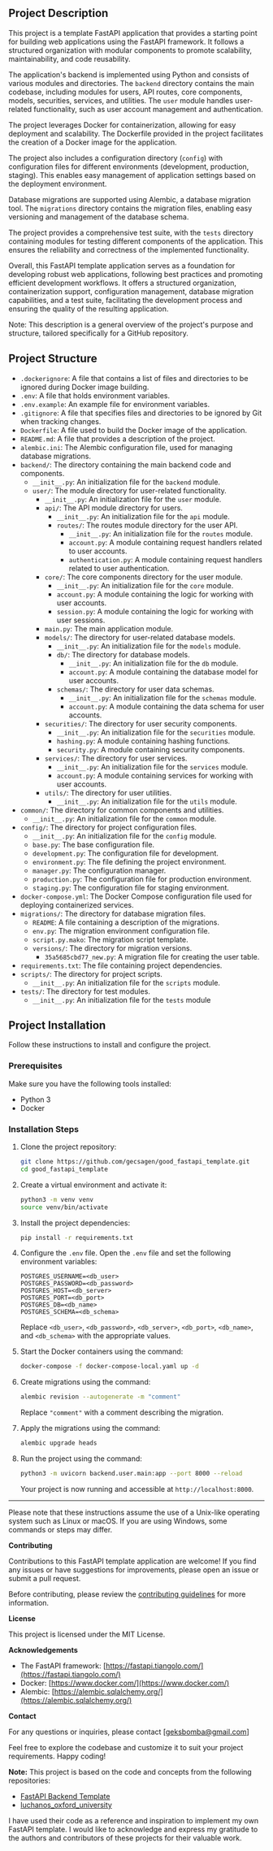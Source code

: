 ## Project Description

This project is a template FastAPI application that provides a starting point for building web applications using the FastAPI framework. It follows a structured organization with modular components to promote scalability, maintainability, and code reusability.

The application's backend is implemented using Python and consists of various modules and directories. The `backend` directory contains the main codebase, including modules for users, API routes, core components, models, securities, services, and utilities. The `user` module handles user-related functionality, such as user account management and authentication.

The project leverages Docker for containerization, allowing for easy deployment and scalability. The Dockerfile provided in the project facilitates the creation of a Docker image for the application.

The project also includes a configuration directory (`config`) with configuration files for different environments (development, production, staging). This enables easy management of application settings based on the deployment environment.

Database migrations are supported using Alembic, a database migration tool. The `migrations` directory contains the migration files, enabling easy versioning and management of the database schema.

The project provides a comprehensive test suite, with the `tests` directory containing modules for testing different components of the application. This ensures the reliability and correctness of the implemented functionality.

Overall, this FastAPI template application serves as a foundation for developing robust web applications, following best practices and promoting efficient development workflows. It offers a structured organization, containerization support, configuration management, database migration capabilities, and a test suite, facilitating the development process and ensuring the quality of the resulting application.

Note: This description is a general overview of the project's purpose and structure, tailored specifically for a GitHub repository.


## Project Structure

- `.dockerignore`: A file that contains a list of files and directories to be ignored during Docker image building.
- `.env`: A file that holds environment variables.
- `.env.example`: An example file for environment variables.
- `.gitignore`: A file that specifies files and directories to be ignored by Git when tracking changes.
- `Dockerfile`: A file used to build the Docker image of the application.
- `README.md`: A file that provides a description of the project.
- `alembic.ini`: The Alembic configuration file, used for managing database migrations.
- `backend/`: The directory containing the main backend code and components.
  - `__init__.py`: An initialization file for the `backend` module.
  - `user/`: The module directory for user-related functionality.
    - `__init__.py`: An initialization file for the `user` module.
    - `api/`: The API module directory for users.
      - `__init__.py`: An initialization file for the `api` module.
      - `routes/`: The routes module directory for the user API.
        - `__init__.py`: An initialization file for the `routes` module.
        - `account.py`: A module containing request handlers related to user accounts.
        - `authentication.py`: A module containing request handlers related to user authentication.
    - `core/`: The core components directory for the user module.
      - `__init__.py`: An initialization file for the `core` module.
      - `account.py`: A module containing the logic for working with user accounts.
      - `session.py`: A module containing the logic for working with user sessions.
    - `main.py`: The main application module.
    - `models/`: The directory for user-related database models.
      - `__init__.py`: An initialization file for the `models` module.
      - `db/`: The directory for database models.
        - `__init__.py`: An initialization file for the `db` module.
        - `account.py`: A module containing the database model for user accounts.
      - `schemas/`: The directory for user data schemas.
        - `__init__.py`: An initialization file for the `schemas` module.
        - `account.py`: A module containing the data schema for user accounts.
    - `securities/`: The directory for user security components.
      - `__init__.py`: An initialization file for the `securities` module.
      - `hashing.py`: A module containing hashing functions.
      - `security.py`: A module containing security components.
    - `services/`: The directory for user services.
      - `__init__.py`: An initialization file for the `services` module.
      - `account.py`: A module containing services for working with user accounts.
    - `utils/`: The directory for user utilities.
      - `__init__.py`: An initialization file for the `utils` module.
- `common/`: The directory for common components and utilities.
  - `__init__.py`: An initialization file for the `common` module.
- `config/`: The directory for project configuration files.
  - `__init__.py`: An initialization file for the `config` module.
  - `base.py`: The base configuration file.
  - `development.py`: The configuration file for development.
  - `environment.py`: The file defining the project environment.
  - `manager.py`: The configuration manager.
  - `production.py`: The configuration file for production environment.
  - `staging.py`: The configuration file for staging environment.
- `docker-compose.yml`: The Docker Compose configuration file used for deploying containerized services.
- `migrations/`: The directory for database migration files.
  - `README`: A file containing a description of the migrations.
  - `env.py`: The migration environment configuration file.
  - `script.py.mako`: The migration script template.
  - `versions/`: The directory for migration versions.
    - `35a5685cbd77_new.py`: A migration file for creating the user table.
- `requirements.txt`: The file containing project dependencies.
- `scripts/`: The directory for project scripts.
  - `__init__.py`: An initialization file for the `scripts` module.
- `tests/`: The directory for test modules.
  - `__init__.py`: An initialization file for the `tests` module  
## Project Installation

Follow these instructions to install and configure the project.

### Prerequisites

Make sure you have the following tools installed:

- Python 3
- Docker

### Installation Steps

1. Clone the project repository:

   ```bash
   git clone https://github.com/gecsagen/good_fastapi_template.git
   cd good_fastapi_template
   ```

2. Create a virtual environment and activate it:

   ```bash
   python3 -m venv venv
   source venv/bin/activate
   ```

3. Install the project dependencies:

   ```bash
   pip install -r requirements.txt
   ```

4. Configure the `.env` file. Open the `.env` file and set the following environment variables:

   ```
   POSTGRES_USERNAME=<db_user>
   POSTGRES_PASSWORD=<db_password>
   POSTGRES_HOST=<db_server>
   POSTGRES_PORT=<db_port>
   POSTGRES_DB=<db_name>
   POSTGRES_SCHEMA=<db_schema>
   ```

   Replace `<db_user>`, `<db_password>`, `<db_server>`, `<db_port>`, `<db_name>`, and `<db_schema>` with the appropriate values.

5. Start the Docker containers using the command:

   ```bash
   docker-compose -f docker-compose-local.yaml up -d
   ```

6. Create migrations using the command:

   ```bash
   alembic revision --autogenerate -m "comment"
   ```

   Replace `"comment"` with a comment describing the migration.

7. Apply the migrations using the command:

   ```bash
   alembic upgrade heads
   ```

8. Run the project using the command:

   ```bash
   python3 -m uvicorn backend.user.main:app --port 8000 --reload
   ```

   Your project is now running and accessible at `http://localhost:8000`.

---

Please note that these instructions assume the use of a Unix-like operating system such as Linux or macOS. If you are using Windows, some commands or steps may differ.

**Contributing**

Contributions to this FastAPI template application are welcome! If you find any issues or have suggestions for improvements, please open an issue or submit a pull request.

Before contributing, please review the [contributing guidelines](CONTRIBUTING.md) for more information.

**License**

This project is licensed under the MIT License.

**Acknowledgements**

- The FastAPI framework: [https://fastapi.tiangolo.com/](https://fastapi.tiangolo.com/)
- Docker: [https://www.docker.com/](https://www.docker.com/)
- Alembic: [https://alembic.sqlalchemy.org/](https://alembic.sqlalchemy.org/)

**Contact**

For any questions or inquiries, please contact [geksbomba@gmail.com]

Feel free to explore the codebase and customize it to suit your project requirements. Happy coding!

**Note:**
This project is based on the code and concepts from the following repositories:

- [FastAPI Backend Template](https://github.com/Aeternalis-Ingenium/FastAPI-Backend-Template)
- [luchanos_oxford_university](https://github.com/luchanos/luchanos_oxford_university)

I have used their code as a reference and inspiration to implement my own FastAPI template. I would like to acknowledge and express my gratitude to the authors and contributors of these projects for their valuable work.
